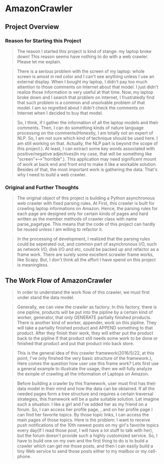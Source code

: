 # AmazonCrawler

## Project Overview
### Reason for Starting this Project
>The reason I started this project is kind of stange: my laptop broke down! This reason seems have nothing to do with a web crawler. Please let me explain. 

>There is a serious problem with the screen of my laptop: whole screen is amost in red color and I can't see anything unless I use an external display. When I bought my laptop, I didn't pay too much attention to those comments on Internet about that model. I just didn't realize those information is very useful at that time. Now, my laptop broke down and I search that problem on Internet,  I frustratedly find that such problem is a common and unsolvable problem of that model. I am so regretted about I didn't check the comments on Internet when I decided to buy that model. 

>So, I think, if I gather the information of all the laptop models and their comments. Then, I can do something kinds of nature language processing on the comments(Honestly, I am totally not an expert of NLP. So, I am not sure which kind of technique should be used here. I am still working on that. Actually, the NLP part is beyond the scope of this project.). At least, I can extract some key words associated with positive/negative adjectives(In my case, that will be something like "screen"<-->"horrible".). This application may need significent mount of work at back end and front end to make it like a workable solution. Besides of that, the most important work is gathering the data. That's why I need to build a web crawler.  

### Original and Further Thoughts 
>The original object of this project is building a Python asynchronous web crawler with fixed parsing rules. At First, this crawler is built for crawling laptop informations on Amazon. Hence, the parsing rules for each page are designed only for certain kinds of pages and hard written as the member methods of crawler class with name parse_pagetype. This means that the code of this project can hardly be reused unless I am willing to refactor it.

>In the processing of development, I realized that the parsing rules could be seperated out, and common part of asynchronous I/O, such as network I/O, disk I/O and etc, could be packed up and refactor as a frame work. There are surely some excellent scrawler frame works, like Scapy. But, I don't think all the affort I have spend on this project is meaningless.

## The Work Flow of AmazonCrawler
>In order to understand the work flow of this crawler, we must first under stand the data model.

>Generally, we can view the crawler as factory: In this factory, there is one pipline, products will be put into the pipline by a certain kind of worker, generator, that only GENERATE partially finished products. There is another kind of worker, appender, work on this pipline. They will take a partailly finished product and APPEND something to that product. After they finish their work, they will either put the product back to the pipline if that product still needs some work to be done or finished that product and put that product into back store.

>This is the general idea of this crawler framework(2016/5/22, at this point, I've only finshed the very basic structure of the framework.), Here comes the question how user use this frame work? Lets first use a general example to illustrate the usage, then we will fully analyze the exmple of crawling all the information of Laptops on Amazon.

>Before building a crawler by this framework, user must first has their data model in their mind and how the data can be obtained. If all the needed pages form a tree structure and requires a certain traversal strategies, this framework will be a quite suitable solution. Let imagine such a situation: I like a girl and I've added her as my friend on a forum. So, I can access her profile page, , and on her profile page I can find her favorite topics. By those topic links, I can access the main pages of those topics. Here is the problem: I want to receive push notifications of the 10th newest posts on my girl's favorite topics every day(If I read those post, I will have a lot stuff to talk with her), but the forum doesn't provide such a highly customized service. So, I have to build one on my own and the first thing to do is to build a crawler which can get me those posts, and then I can easily build a tiny Web service to send those posts either to my mailbox or my cell-phone.
>






